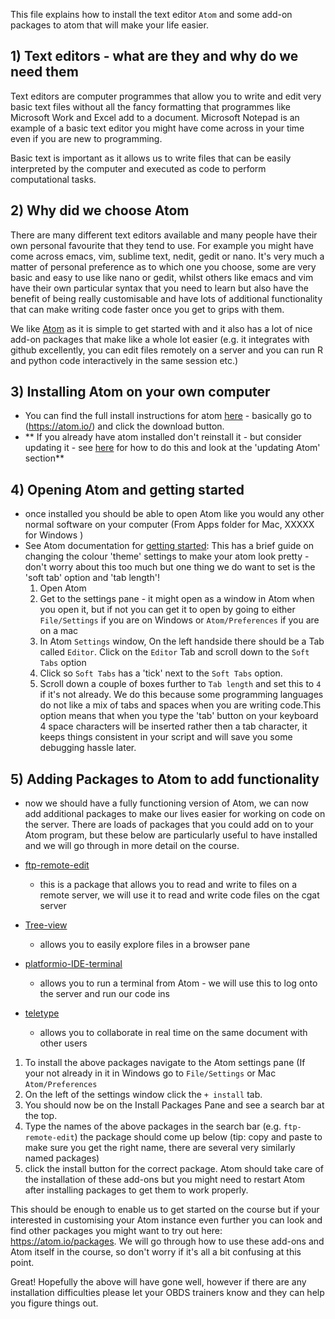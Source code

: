 This file explains how to install the text editor `Atom` and some add-on packages to atom that will make your life easier. 

## 1) Text editors - what are they and why do we need them

Text editors are computer programmes that allow you to write and edit very basic text files without all the fancy formatting that programmes like Microsoft Work and Excel add to a document. Microsoft Notepad is an example of a basic text editor you might have come across in your time even if you are new to programming. 

Basic text is important as it allows us to write files that can be easily interpreted by the computer and executed as code to perform computational tasks. 


## 2) Why did we choose Atom 

There are many different text editors available and many people have their own personal favourite that they tend to use. For example you might have come across emacs, vim, sublime text, nedit, gedit or nano. It's very much a matter of personal preference as to which one you choose, some are very basic and easy to use like nano or gedit, whilst others like emacs and vim have their own particular syntax that you need to learn but also have the benefit of being really customisable and have lots of additional functionality that can make writing code faster once you get to grips with them. 


We like [Atom](https://atom.io/) as it is simple to get started with and it also has a lot of nice add-on packages that make like a whole lot easier (e.g. it integrates with github excellently, you can edit files remotely on a server and you can run R and python code interactively in the same session etc.)

## 3) Installing Atom on your own computer


- You can find the full install instructions for atom [here](https://flight-manual.atom.io/getting-started/sections/installing-atom/) - basically go to (https://atom.io/) and click the download button. 
- ** If you already have atom installed don't reinstall it - but consider updating it - see [here](https://flight-manual.atom.io/getting-started/sections/installing-atom/) for how to do this and look at the 'updating Atom' section** 

## 4) Opening Atom and getting started

- once installed you should be able to open Atom like you would any other normal software on your computer (From Apps folder for Mac, XXXXX for Windows )
- See Atom documentation for [getting started](https://flight-manual.atom.io/getting-started/sections/atom-basics/): This has a brief guide on changing the colour 'theme' settings to make your atom look pretty - don't worry about this too much but one thing we do want to set is the 'soft tab' option and 'tab length'!
    1) Open Atom
    2) Get to the settings pane  - it might open as a window in Atom when you open it, but if not you can get it to open by going to either `File/Settings` if you are on Windows or `Atom/Preferences` if you are on a mac
    3) In Atom `Settings` window, On the left handside there should be a Tab called `Editor`. Click on the `Editor` Tab and scroll down to the `Soft Tabs` option
    4) Click so `Soft Tabs` has a 'tick' next to the `Soft Tabs` option.
    5) Scroll down a couple of boxes further to `Tab length` and set this to `4` if it's not already. We do this because some programming languages do not like a mix of tabs and spaces when you are writing code.This option means that when you type the 'tab' button on your keyboard 4 space characters will be inserted rather then a tab character, it keeps things consistent in your script and will save you some debugging hassle later. 

## 5) Adding Packages to Atom to add functionality 

- now we should have a fully functioning version of Atom, we can now add additional packages to make our lives easier for working on code on the server. There are loads of packages that you could add on to your Atom program, but these below are particularly useful to have installed and we will go through in more detail on the course. 

- [ftp-remote-edit](https://atom.io/packages/ftp-remote-edit) 
    - this is a package that allows you to read and write to files on a remote server, we will use it to read and write code files on the cgat server
- [Tree-view](https://atom.io/packages/tree-view)
    - allows you to easily explore files in a browser pane
- [platformio-IDE-terminal](https://atom.io/packages/platformio-ide-terminal)
    - allows you to run a terminal from Atom - we will use this to log onto the server and run our code ins
- [teletype](https://atom.io/packages/teletype)
    - allows you to collaborate in real time on the same document with other users

1) To install the above packages navigate to the Atom settings pane (If your not already in it in Windows go to `File/Settings` or Mac `Atom/Preferences` 
2) On the left of the settings window click the `+ install` tab.
3) You should now be on the Install Packages Pane and see a search bar at the top.
4) Type the names of the above packages in the search bar (e.g. `ftp-remote-edit`) the package should come up below (tip: copy and paste to make sure you get the right name, there are several very similarly named packages)
5) click the install button for the correct package. Atom should take care of the installation of these add-ons but you might need to restart Atom after installing packages to get them to work properly.



This should be enough to enable us to get started on the course but if your interested in customising your Atom instance even further you can look and find other packages you might want to try out here: https://atom.io/packages. We will go through how to  use these add-ons and Atom itself in the course, so don't worry if it's all a bit confusing at this point. 

Great! Hopefully the above will have gone well, however if there are any installation difficulties please let your OBDS trainers know and they can help you figure things out. 

